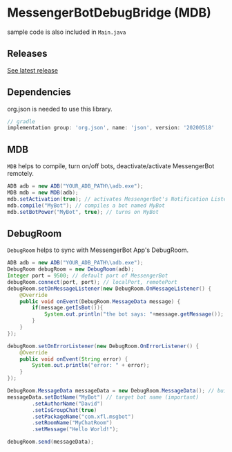 # MessengerBotDebugBridge (MDB)
sample code is also included in `Main.java`

## Releases
[See latest release](https://github.com/VioletXF/MessengerBotDebugBridge/releases)

## Dependencies
org.json is needed to use this library.
```gradle
// gradle
implementation group: 'org.json', name: 'json', version: '20200518'
```

## MDB
`MDB` helps to compile, turn on/off bots, deactivate/activate MessengerBot remotely.
```java
ADB adb = new ADB("YOUR_ADB_PATH\\adb.exe");
MDB mdb = new MDB(adb);
mdb.setActivation(true); // activates MessengerBot's Notification Listener
mdb.compile("MyBot"); // compiles a bot named MyBot
mdb.setBotPower("MyBot", true); // turns on MyBot
```

## DebugRoom
`DebugRoom` helps to sync with MessengerBot App's DebugRoom.
```java
ADB adb = new ADB("YOUR_ADB_PATH\\adb.exe");
DebugRoom debugRoom = new DebugRoom(adb);
Integer port = 9500; // default port of MessengerBot
debugRoom.connect(port, port); // localPort, remotePort
debugRoom.setOnMessageListener(new DebugRoom.OnMessageListener() {
    @Override
    public void onEvent(DebugRoom.MessageData message) {
        if(message.getIsBot()){
            System.out.println("the bot says: "+message.getMessage());
        }
    }
});

debugRoom.setOnErrorListener(new DebugRoom.OnErrorListener() {
    @Override
    public void onEvent(String error) {
        System.out.println("error: " + error);
    }
});

DebugRoom.MessageData messageData = new DebugRoom.MessageData(); // build message to send
messageData.setBotName("MyBot") // target bot name (important)
        .setAuthorName("David")
        .setIsGroupChat(true)
        .setPackageName("com.xfl.msgbot")
        .setRoomName("MyChatRoom")
        .setMessage("Hello World!");

debugRoom.send(messageData);
```
